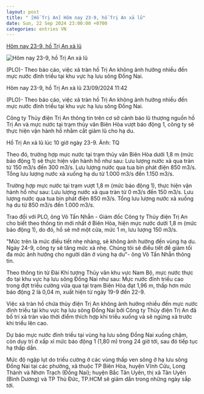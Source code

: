 ```yaml
---
layout: post
title: " [Hồ Trị An] Hôm nay 23-9, hồ Trị An xả lũ"
date: Sun, 22 Sep 2024 23:00:00 +0700
categories: entries VN
---
```

[Hôm nay 23-9, hồ Trị An xả lũ](https://plo.vn/hom-nay-23-9-ho-tri-an-xa-lu-post811401.html)

![Hôm nay 23-9, hồ Trị An xả lũ](https://image.plo.vn/1200x630/Uploaded/2024/xqeioxmrke/2024_09_23/ho-tri-an-xa-lu-1-4400.jpg.webp)

(PLO)- Theo báo cáo, việc xả tràn hồ Trị An không ảnh hưởng nhiều đến mực nước đỉnh triều tại khu vực hạ lưu sông Đồng Nai.

Hôm nay 23-9, hồ Trị An xả lũ 23/09/2024 11:42

(PLO)- Theo báo cáo, việc xả tràn hồ Trị An không ảnh hưởng nhiều đến mực nước đỉnh triều tại khu vực hạ lưu sông Đồng Nai.

Công ty Thủy điện Trị An thông tin trên cơ sở cảnh báo lũ thượng nguồn hồ Trị An và mực nước tại trạm thủy văn Biên Hòa vượt báo động 1, công ty sẽ thực hiện vận hành hồ nhằm cắt giảm lũ cho hạ du.

Hồ Trị An xả lũ lúc 10 giờ ngày 23-9. Ảnh: TQ

Theo đó, trường hợp mực nước tại trạm thủy văn Biên Hòa dưới 1,8 m (mức báo động 1) sẽ thực hiện vận hành hồ như sau: Lưu lượng nước xả qua tràn từ 150 m3/s đến 300 m3/s. Lưu lượng nước qua tua bin phát điện 850 m3/s. Tổng lưu lượng nước xả xuống hạ du từ 1.000 m3/s đến 1.150 m3/s.

Trường hợp mực nước tại trạm vượt 1,8 m (mức báo động 1), thực hiện vận hành hồ như sau: Lưu lượng nước xả qua tràn từ 0 m3/s đến 150 m3/s. Lưu lượng nước qua tua bin phát điện 850 m3/s. Tổng lưu lượng nước xả xuống hạ du từ 850 m3/s đến 1.000 m3/s.

Trao đổi với PLO, ông Võ Tấn Nhẫn - Giám đốc Công ty Thủy điện Trị An cho biết theo thông tin mới nhất ở Biên Hòa, hiện mực nước dưới 1,8 m (mức báo động 1), do đó, hồ sẽ mở một cửa, mức 1 m, lưu lượng 150 m3/s.

"Mức trên là mức điều tiết nhẹ nhàng, sẽ không ảnh hưởng đến vùng hạ du. Ngày 24-9, công ty sẽ tăng mức xả nhẹ. Chúng tôi sẽ điều tiết để giảm tối đa mức ảnh hưởng cho người dân ở vùng hạ du"- ông Võ Tấn Nhẫn thông tin.

Theo thông tin từ Đài Khí tượng Thủy văn khu vực Nam Bộ, mực nước thực đo tại khu vực hạ lưu sông Đồng Nai như sau: Mực nước đỉnh triều cao trong đợt triều cường vừa qua tại trạm Biên Hòa đạt 1,96 m, thấp hơn mức báo động 2 là 0,04 m, xuất hiện từ ngày 19-9 đến 22-9.

Việc xả tràn hồ chứa thủy điện Trị An không ảnh hưởng nhiều đến mực nước đỉnh triều tại khu vực hạ lưu sông Đồng Nai bởi Công ty Thủy điện Trị An đã bố trí xả tràn vào thời điểm thích hợp khi triều xuống và sẽ ngừng xả trước khi triều lên cao.

Dự báo mực nước đỉnh triều tại vùng hạ lưu sông Đồng Nai xuống chậm, còn duy trì ở xấp xỉ mức báo động 1 (1,80 m) trong 24 giờ tới, sau đó tiếp tục hạ thấp dần.

Mức độ ngập lụt do triều cường ở các vùng thấp ven sông ở hạ lưu sông Đồng Nai tại các phường, xã thuộc TP Biên Hòa, huyện Vĩnh Cửu, Long Thành và Nhơn Trạch (Đồng Nai); huyện Bắc Tân Uyên, thị xã Tân Uyên (Bình Dương) và TP Thủ Đức, TP.HCM sẽ giảm dần trong những ngày sắp tới.

